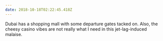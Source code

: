 ```yaml
---
date: 2018-10-18T02:22:45.418Z
---
```


Dubai has a shopping mall with some departure gates tacked on. Also, the cheesy casino vibes are not really what I need in this jet-lag-induced malaise.
